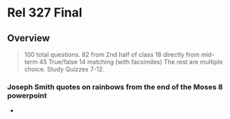 Rel 327 Final
=============

Overview
--------

> 100 total questions.
> 82 from 2nd half of class
> 18 directly from mid-term
> 45 True/false
> 14 matching (with facsimiles)
> The rest are multiple choice.
> Study Quizzes 7-12.

### Joseph Smith quotes on rainbows from the end of the Moses 8 powerpoint

- 

